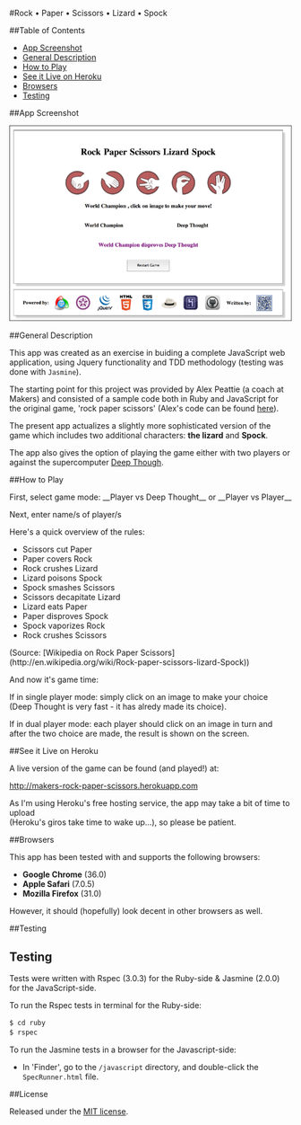 #Rock • Paper • Scissors • Lizard • Spock

##Table of Contents

* [App Screenshot](#app-screenshot)
* [General Description](#general-description)
* [How to Play](#how-to-play)
* [See it Live on Heroku](#see-it-live-on-heroku)
* [Browsers](#browsers)
* [Testing](#testing)


##App Screenshot

![Rock • Paper • Scissors • Lizard • Spock](javascript/public/images/screenshot.png)


##General Description

This app was created as an exercise in buiding a complete JavaScript web application, 
using Jquery functionality and TDD methodology (testing was done with `Jasmine`). 

The starting point for this project was provided by Alex Peattie (a coach at Makers) and 
consisted of a sample code both in Ruby and JavaScript for the original game, 
'rock paper scissors' (Alex's code can be found 
[here](https://github.com/alexmakers/rockpaperscissors)).

The present app actualizes a slightly more sophisticated version of the game which includes 
two additional characters: __the lizard__ and __Spock__.

The app also gives the option of playing the game either with two players or against the 
supercomputer [Deep Though](http://en.wikipedia.org/wiki/Deep_Thought_(The_Hitchhiker%27s_Guide_to_the_Galaxy)#Deep_Thought).


##How to Play

<p>First, select game mode: __Player vs Deep Thought__ or __Player vs Player__</p>

<p>Next, enter name/s of player/s</p>

<p>Here's a quick overview of the rules:</p>

<ul>
	<li>Scissors cut Paper</li>
	<li>Paper covers Rock</li>
	<li>Rock crushes Lizard</li>
	<li>Lizard poisons Spock</li>
	<li>Spock smashes Scissors</li>
	<li>Scissors decapitate Lizard</li>
	<li>Lizard eats Paper</li>
	<li>Paper disproves Spock</li>
	<li>Spock vaporizes Rock</li>
	<li>Rock crushes Scissors</li>
</ul>

<p>(Source: [Wikipedia on Rock Paper Scissors](http://en.wikipedia.org/wiki/Rock-paper-scissors-lizard-Spock))</p>

<p>And now it's game time:</p>

<p>If in single player mode: simply click on an image to make your choice 
(Deep Thought is very fast - it has alredy made its choice).</p>

<p>If in dual player mode: each player should click on an image in turn
and after the two choice are made, the result is shown on the screen.</p>


##See it Live on Heroku
			
A live version of the game can be found (and played!) at:

http://makers-rock-paper-scissors.herokuapp.com

As I'm using Heroku's free hosting service, the app may take a bit of time to upload<br/>
(Heroku's giros take time to wake up...), so please be patient.


##Browsers

This app has been tested with and supports the following browsers:

* __Google Chrome__ (36.0)
* __Apple Safari__ (7.0.5)
* __Mozilla Firefox__ (31.0)

However, it should (hopefully) look decent in other browsers as well.


##Testing

##  Testing

Tests were written with Rspec (3.0.3) for the Ruby-side & Jasmine (2.0.0) for the 
JavaScript-side.

To run the Rspec tests in terminal for the Ruby-side:

```bash
$ cd ruby
$ rspec
```

To run the Jasmine tests in a browser for the Javascript-side:

* In 'Finder', go to the `/javascript` directory, and double-click the `SpecRunner.html` file.


##License

<p>Released under the <a href="http://www.opensource.org/licenses/MIT">MIT license</a>.</p>
